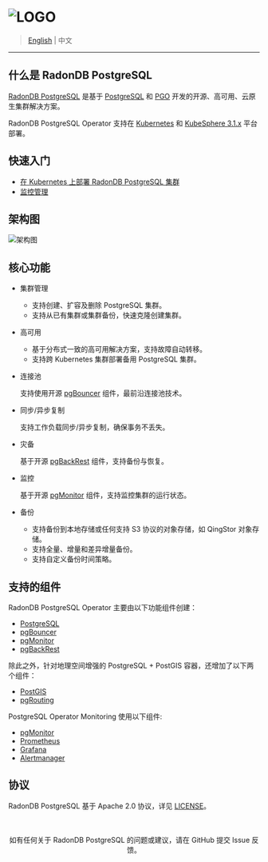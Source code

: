 # ![LOGO](docs/images/logo_RadonDB.png)

> [English](README.md) | 中文

----

## 什么是 RadonDB PostgreSQL

[RadonDB PostgreSQL](https://github.com/RadonDB/RadonDB-postgresql-operator) 是基于 [PostgreSQL](https://www.postgresql.org/) 和 [PGO](https://github.com/CrunchyData/postgres-operator/) 开发的开源、高可用、云原生集群解决方案。

RadonDB PostgreSQL Operator 支持在 [Kubernetes](https://kubernetes.io) 和 [KubeSphere 3.1.x](https://kubesphere.com.cn) 平台部署。

## 快速入门

- [在 Kubernetes 上部署 RadonDB PostgreSQL 集群](docs/deploy_RadonDB_postgresql_operator_on_kubernetes.md)
- [监控管理](docs/monitor_prometheus.md)

## 架构图

![架构图](docs/images/operator.png)

## 核心功能

* 集群管理

  * 支持创建、扩容及删除 PostgreSQL 集群。
  * 支持从已有集群或集群备份，快速克隆创建集群。

* 高可用

  * 基于分布式一致的高可用解决方案，支持故障自动转移。
  * 支持跨 Kubernetes 集群部署备用 PostgreSQL 集群。

* 连接池
  
  支持使用开源 [pgBouncer](https://access.crunchydata.com/documentation/postgres-operator/v5/tutorial/connection-pooling/) 组件，最前沿连接池技术。

* 同步/异步复制

  支持工作负载同步/异步复制，确保事务不丢失。

* 灾备
  
  基于开源 [pgBackRest](https://www.pgbackrest.org/) 组件，支持备份与恢复。

* 监控

  基于开源 [pgMonitor](https://github.com/CrunchyData/pgmonitor) 组件，支持监控集群的运行状态。

* 备份
  
  * 支持备份到本地存储或任何支持 S3 协议的对象存储，如 QingStor 对象存储。
  * 支持全量、增量和差异增量备份。
  * 支持自定义备份时间策略。

## 支持的组件

RadonDB PostgreSQL Operator 主要由以下功能组件创建：

* [PostgreSQL](https://www.postgresql.org/)
* [pgBouncer](http://pgbouncer.github.io/)
* [pgMonitor](https://github.com/CrunchyData/pgmonitor)
* [pgBackRest](https://www.pgbackrest.org/)

除此之外，针对地理空间增强的 PostgreSQL + PostGIS 容器，还增加了以下两个组件：

* [PostGIS](http://postgis.net/)
* [pgRouting](https://pgrouting.org/)

PostgreSQL Operator Monitoring 使用以下组件:

* [pgMonitor](https://github.com/CrunchyData/pgmonitor)
* [Prometheus](https://github.com/prometheus/prometheus)
* [Grafana](https://github.com/grafana/grafana)
* [Alertmanager](https://github.com/prometheus/alertmanager)

## 协议

RadonDB PostgreSQL 基于 Apache 2.0 协议，详见 [LICENSE](./LICENSE)。

<p align="center">
<br/><br/>
如有任何关于 RadonDB PostgreSQL 的问题或建议，请在 GitHub 提交 Issue 反馈。
<br/>
</a>
</p>
